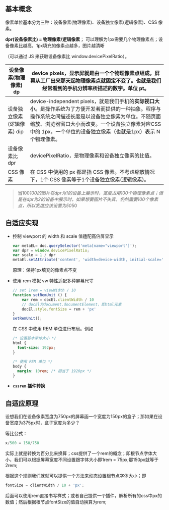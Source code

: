 
## 基本概念


像素单位基本分为三种：设备像素(物理像素)、设备独立像素(逻辑像素)、CSS 像素。


**dpr(设备像素比) = 物理像素/逻辑像素**； 可以理解为1px需要几个物理像素点；设备像素比越高，1px填充的像素点越多，图片越清晰


（可以通过 JS 来获取设备像素比 window.devicePixelRatio）。


| 设备像素(物理像素) dp    | device pixels，显示屏就是由一个个物理像素点组成，屏幕从工厂出来那天起物理像素点就固定不变了。也就是我们经常看到的手机分辨率所描述的数字。单位 pt。                                                                               |
| ---------------- | --------------------------------------------------------------------------------------------------------------------------------------------------------------- |
| 设备独立像素(逻辑像素) dip | device-independent pixels，就是我们手机的**实际视口大小**。是操作系统为了方便开发者而提供的一种抽象。程序与操作系统之间描述长度是以设备独立像素为单位。不随页面缩放、浏览器窗口大小而改变。一个设备独立像素对应CSS 中的 1px，一个单位的设备独立像素（也就是1px）表示 N 个物理像素。 |
| 设备像素比 dpr        | devicePixelRatio，是物理像素和设备独立像素的比值。                                                                                                                               |
| CSS 像素           | 在 CSS 中使用的 px 都是指 CSS 像素。不考虑缩放情况下，1个 CSS 像素等于1个设备独立像素(逻辑像素)。                                                                                                    |

> 当100*100的图片在dpr为1的设备上展示时，宽度占用100个物理像素点；但是在dpr为2的设备中展示时，如果想要图片不失真，仍然需要100个像素点，所以宽度应该设置为50*50

## 自适应实现

- 控制 viewport 的 width 和 scale 值适配高倍屏显示

    ```javascript
    var metaEL= doc.querySelector('meta[name="viewport"]');
    var dpr = window.devicePixelRatio;
    var scale = 1 / dpr
    metaEl.setAttribute('content', 'width=device-width, initial-scale=' + scale + ', maximum-scale=' + scale + ', minimum-scale=' + scale + ', user-scalable=no');
    ```


    原理：保持1px填充的像素点不变

- 使用 rem 模拟 vw 特性适配多种屏幕尺寸

    ```javascript
    // set 1rem = viewWidth / 10
    function setRemUnit () {
        var rem = docEl.clientWidth / 10
        // docEl为document.documentElement，即html元素
        docEl.style.fontSize = rem + 'px'
    }
    setRemUnit();
    ```


    在 CSS 中使用 REM 单位进行布局。例如


    ```css
    /* 设置基本字体大小 */
    html {
      font-size: 192px;
    }
    
    /* 使用 REM 单位 */
    body {
      margin: 10rem; /* 相当于 1920px */
    }
    ```

- **`cssrem`** **插件转换**

## 自适应原理


设想我们在设备像素宽度为750px的屏幕画一个宽度为150px的盒子；那如果在设备宽度为375px时，盒子宽度为多少？


等比公式：


```javascript
x/500 = 150/750
```


实际上就是转换为百分比来换算；css提供了一个rem的概念；即根节点字体大小，我们可以根据屏幕宽度不同设置跟字体大小即1rem = 75px;那150px就等于2rem;


根据这个规则我们就就可以提供一个方法来动态设置根节点字体大小；即


```javascript
fontSize = clientWidth / 10 + 'px';
```


后面可以使用rem直接书写样式；或者自己提供一个插件，解析所有的css中px的数值；然后根据根节点fontSize的值自动换算为rem;

